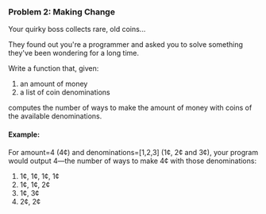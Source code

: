 ### Problem 2: Making Change
Your quirky boss collects rare, old coins...

They found out you're a programmer and asked you to solve something they've been wondering for a long time.

Write a function that, given:

1. an amount of money
2. a list of coin denominations

computes the number of ways to make the amount of money with coins of the available denominations.

#### Example: 
For amount=4 (4¢) and denominations=[1,2,3] (1¢, 2¢ and 3¢), your program would output 4—the number of ways to make 4¢ with those denominations:

1. 1¢, 1¢, 1¢, 1¢
2. 1¢, 1¢, 2¢
3. 1¢, 3¢
4. 2¢, 2¢
